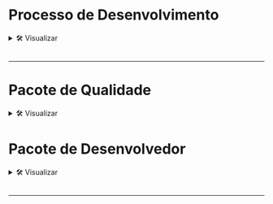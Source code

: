 # Processo de Desenvolvimento
<details>
    <summary>🛠 Visualizar</summary>

![Processo](../.assets/proccess_dev_qa.png)

### <span style="color: green">Novas Funcionalidades</span> - *(quando a solução não existe)*
1. **QA (Júnior)** - Adicionar uma sessão de ***feature*** no README dentro do módulo que corresponde a funcionalidade.
2. **QA - OWNER (Pleno - Sênior)** - Adicionar o Gherkin da funcionalidade no README dentro do módulo que corresponde a funcionalidade.
3. **QA (Júnior - Pleno - Sênior)** - Desenvolver a automação de testes no módulo.
4. **DEV (Júnior)** - Criar uma sessão de ***feature*** no README dentro do módulo correspondente à funcionalidade.
5. **DEV (Pleno - Sênior)** - Criar diagramas UML que representem essa funcionalidade dentro do módulo correspondente.
6. **DEV (Júnior - Pleno - Sênior)** - Desenvolver a funcionalidade no módulo correspondente.

#### Padrão para Novos Branches (sempre a partir de uma branch de release. Não apagar ao final):
- se nova funcionalidade: feature/[Título-Funcionalidade]
- se novo bug: bug/[Título-Bug]
- se novo spike: spike/[Título-Spike]
#### Padrão de Trabalho nos Branches (sempre a partir de uma branch de feature, 'bug' ou spike. Apagar ao final):
- se funcionalidade: [Responsavel]/[aaaaMMdd-hhMM]/[BACK,FRONT,OTHER]/feature/[Título-Funcionalidade]
- se bug: [Responsavel]/[aaaaMMdd-hhMM]/[BACK,FRONT,OTHER]/bug/[Título-Bug]
- se spike: [Responsavel]/[aaaaMMdd-hhMM]/[BACK,FRONT,OTHER]/spike/[Título-Spike]
#### Padrão de Commit:
- se "funcionalidade": feature/[Descrição commit]
- se "bug": bug/[Descrição commit]
- se "spike": spike/[Descrição commit]

#### Outros Padrões:
- se atualização no projeto: [Responsavel]/[aaaaMMdd-hhMM]/[BACK,FRONT,OTHER]/UPDATE-[Descrição-update]
- se criação no projeto: [Responsavel]/[aaaaMMdd-hhMM]/[BACK,FRONT,OTHER]/CREATE-[Descrição-create]
- se exclusão no projeto: [Responsavel]/[aaaaMMdd-hhMM]/[BACK,FRONT,OTHER]/DELETE-[Descrição-create]

- para pequenas atualizações: [Responsavel]/[BACK,FRONT,OTHER]/UPDATE-[Descrição-update]
- para pequenas criações: [Responsavel]/[BACK,FRONT,OTHER]/CREATE-[Descrição-create]
- para pequenas exclusões: [Responsavel]/[BACK,FRONT,OTHER]/DELETE-[Descrição-create]

<span style="color:orange">**NOTA**</span>
- Desenvolvimento deve ser feito com base na branch home.
- Para desenvolver, crie uma branch de desenvolvimento com base na branch home correspondente a Feature, Bug ou Spike.
- Pull requests devem ser feitos para a branch home. Quando o desenvolvimento estiver concluído, a branch home deve abrir um pull request para a branch de release do projeto.
- Em caso de refatorar durante o projeto, atualize primeiro a documentação Gherkin e os diagramas UML.

![Gitflow](../.assets/gitflow_nova_feature.png)

![Gitflow](../.assets/gitflow_bug.png)


### <span style="color: yellow">Funcionalidades Antigas</span> - *(quando a solução existe, mas precisa de reparos e ajustes)*
1. **QA (Pleno - Sênior)** - Ajustar a sessão de funcionalidade no README dentro do módulo.
2. **QA (Júnior - Pleno - Sênior)** - Ajustar a automação de testes no módulo.
3. **DEV (Pleno - Sênior)** - Ajustar os diagramas UML que representam essa funcionalidade.
4. **DEV (Júnior - Pleno - Sênior)** - Desenvolver ou ajustar a funcionalidade.


### <span style="color: aqua">Processo de Release</span> - *(quando a solução está pronta para implantação)*
1. **DEV (Pleno - Sênior)** - Garantir que todas as funcionalidades, 'bugs' ou spikes estejam totalmente testados e aprovados no módulo.
2. **DEV (Pleno - Sênior)** - Realizar o merge da branch home na branch principal por meio de um pull request.
3. **DEV (Pleno - Sênior)** - Criar uma **branch de release** com a seguinte convenção de nomenclatura:
1. **Nome da Branch de Release:** `release/rXX.XX.XXX`
2. `rXX.XX.XXX` representa a versão do release (ex.: `r01.00.000`).
4. **QA (Pleno - Sênior)** - Realizar testes de regressão finais na branch de release.
5. **DEV (Pleno - Sênior)** - Etiquetar a branch de release com a etiqueta de versão:
1. **Tag de Versão:** `version/vXX.XX.XXX`
2. `vXX.XX.XXX` representa o número da versão (ex.: `v01.00.000`).
6. **DEV (Pleno - Sênior)** - Implantar a branch de release no ambiente de produção.
7. **QA e DEV (Junior - Pleno - Sênior)** - Acompanhar o ambiente de produção para identificar possíveis problemas pós-release.

#### Diretrizes de Versão:
- **Versão 'Major' (XX.00.000):** Mudanças significativas, novas funcionalidades ou alterações que quebram compatibilidade.
- **Versão 'Minor' (00.XX.000):** Novas funcionalidades ou melhorias sem quebrar compatibilidade.
- **Versão 'Patch' (00.00.XXX):** Correções de 'bugs' ou ajustes menores.

#### Exemplo:
- Branch de Release: `r01.02.003`
- Tag de Versão: `v01.02.003`

<span style="color:orange">**NOTA**</span>
- Certifique-se de que toda a documentação (README, Gherkin, diagramas UML) esteja atualizada antes de criar a branch de release.
- Comunique o release a todas as partes interessadas após a implantação.

</details>

<br>

---

# Pacote de Qualidade
<details>
  <summary>🛠 Visualizar</summary>

### FF0000001/Sidebar_Component/
👨‍💻Responsável por testes de aceitação do projeto. Aqui será desenvolvido a automação com BDD pelo QA.
<details>
  <summary>🛠 Visualizar</summary>

:radio_button: developing  
:white_circle: stopped  
:white_circle: done

#### Descrição

- Desenvolver um componente Sidebar para o app.
- O sidebar deve ter seções para:
    - Home de busca
    - Perfil do usuário
    - Relatórios
- O sidebar deve ser construído no pacote `remote_common`, pois será um componente compartilhado por outras páginas do sistema.
- Cada seção do sidebar deve ser um link ou botão, com redirecionamento para a funcionalidade correspondente.
- O sidebar deve ser responsivo, adaptando-se bem em dispositivos móveis e desktops.
- O sidebar deve ter um estilo visual consistente com o restante do sistema.
- O sidebar deve ter a opção de ser aberto e fechado, oferecendo uma boa experiência de navegação.
- O código do sidebar deve ser modular e reutilizável, permitindo fácil manutenção e atualização.
- A criação do componente Sidebar deve seguir as melhores práticas de acessibilidade, incluindo navegação por teclado.

#### Gherkin
```gherkin
Feature: F0000002/Sidebar_Component
  """
  Como desenvolvedor front-end, quero criar um sidebar compartilhado para o app.
  O sidebar deve incluir links para a home de busca, perfil e relatórios.
  Ele será construído no pacote remote_common para ser reutilizado em várias páginas do sistema.
  O sidebar deve ser responsivo e acessível, proporcionando uma boa experiência de usuário.
  """

  Scenario Outline: F0000002/Sidebar_Component
    Given que o componente sidebar foi carregado
    When o usuário acessa as seções "<home_section>", "<profile_section>" e "<reports_section>"
    Then o sidebar deve exibir os links correspondentes para cada seção
    And o sidebar deve ser funcional e redirecionar para as páginas corretas ao clicar nos links

    Examples:
      | home_section     | profile_section | reports_section  |
      | Home de busca    | Perfil          | Relatórios        |
```

</details><br>

### Version

| Versão  | Descrição          |
|:--------|:-------------------|
| `00.01` | Versão inicial     |

<br>
</details>

# Pacote de Desenvolvedor
<details>
  <summary>🛠 Visualizar</summary>

### FF0000001/Sidebar_Component/

<details>
  <summary>🛠 Visualizar</summary>

:radio_button: developing
:white_circle: stopped
:white_circle: done

### Diagramas:

![dc_F0000001](../.assets/core/dc_F0000001_global_exception.png)

</details><br>

### Version
| Versão  | Descrição             |
|:--------|:----------------------|
| `00.01` | Versão inicial        |

<br>

</details>

<br>

---